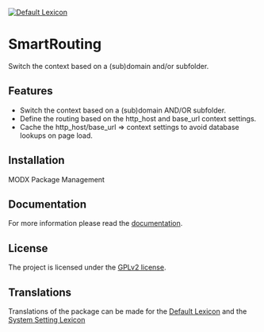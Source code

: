 [![Default Lexicon](https://hosted.weblate.org/widgets/modx-extras/-/modx-smartrouting-standard/svg-badge.svg)](https://hosted.weblate.org/projects/modx-extras/modx-smartrouting-standard/)

# SmartRouting

Switch the context based on a (sub)domain and/or subfolder.

## Features

- Switch the context based on a (sub)domain AND/OR subfolder.
- Define the routing based on the http_host and base_url context settings.
- Cache the http_host/base_url => context settings to avoid database lookups on page load.

## Installation

MODX Package Management

## Documentation

For more information please read the [documentation](https://jako.github.io/SmartRouting/).

## License

The project is licensed under the [GPLv2 license](https://github.com/Jako/SmartRouting/blob/master/core/components/smartrouting/docs/license.md).

## Translations

Translations of the package can be made for the [Default Lexicon](https://hosted.weblate.org/projects/modx-extras/modx-smartrouting-standard/) and the [System Setting Lexicon](https://hosted.weblate.org/projects/modx-extras/modx-smartrouting-system-settings/)
